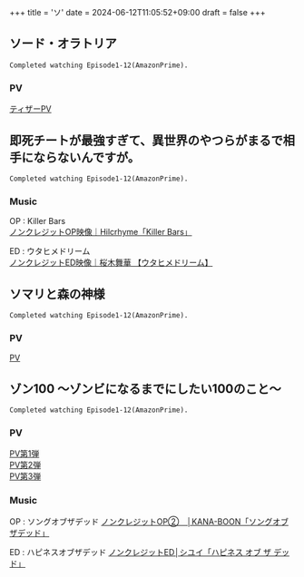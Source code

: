 +++
title = 'ソ'
date = 2024-06-12T11:05:52+09:00
draft = false
+++

## ソード・オラトリア
```
Completed watching Episode1-12(AmazonPrime).
```

### PV
[ティザーPV](https://www.youtube.com/watch?v=_25Ar-rS-C4)

## 即死チートが最強すぎて、異世界のやつらがまるで相手にならないんですが。
```
Completed watching Episode1-12(AmazonPrime).
```

### Music
OP : Killer Bars\
[ノンクレジットOP映像｜Hilcrhyme「Killer Bars」](https://www.youtube.com/watch?v=uPO2UIgemSM)

ED : ウタヒメドリーム\
[ノンクレジットED映像｜桜木舞華 【ウタヒメドリーム】](https://youtu.be/sXr91MBA4oU)


  
  
  
  

## ソマリと森の神様
```
Completed watching Episode1-12(AmazonPrime).
```

### PV
[PV](https://www.youtube.com/watch?v=zoQytu0i7yY)

  
## ゾン100 ～ゾンビになるまでにしたい100のこと～
```
Completed watching Episode1-12(AmazonPrime).
```

### PV
[PV第1弾](https://youtu.be/POkryDWqUfg)\
[PV第2弾](https://youtu.be/GAMrUx-esS8)\
[PV第3弾](https://youtu.be/S1NzUyUD6Ks)

### Music
OP : ソングオブザデッド
[ノンクレジットOP②　│KANA-BOON「ソングオブザデッド」](https://youtu.be/o4U24bkGB0s)

ED : ハピネスオブザデッド
[ノンクレジットED│シユイ「ハピネス オブ ザ デッド」](https://youtu.be/C6ufOc-buj0)


